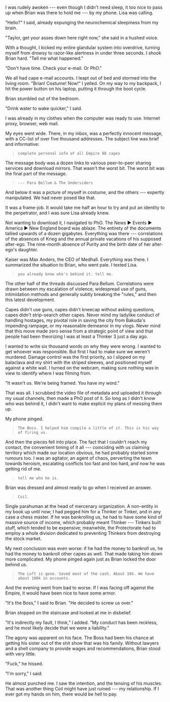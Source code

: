 I was rudely awoken --- even though I didn't need sleep, it too nice to pass up when Brian was there to hold
me --- by my phone. Lisa was calling.

"Hello?" I said, already expunging the neurochemical sleepiness from my brain.

"Taylor, get your asses down here right now," she said in a hushed voice.

With a thought, I kicked my entire glandular system into overdrive, turning myself
from drowsy to razor-like alertness in under three seconds. I shook Brian hard. "Tell me what happened."

"Don't have time. Check your e-mail. Or PhO."

We all had cape e-mail accounts. I leapt out of bed and stormed into the living room. "Brian! Costume! Now!"
I yelled. On my way to my backpack, I hit the power button on his laptop, putting it through the boot cycle.

Brian stumbled out of the bedroom.

"Drink water to wake quicker," I said.

I was already in my clothes when the computer was ready to use. Internet proxy, browser, web mail.

My eyes went wide. There, in my inbox, was a perfectly innocent message, with a CC-list of over five thousand
addresses. The subject line was brief and informative:

> ~~~
> complete personal info of all Empire 88 capes
> ~~~

The message body was a dozen links to various peer-to-peer sharing services and download mirrors.
That wasn't the worst bit. The worst bit was the final part of the message.

> ~~~
> --- Para Bellum & The Undersiders
> ~~~

And below it was a picture of myself in costume, and the others --- expertly manipulated. We had
never posed like that.

It was a frame-job. It would take me half an hour to try and put an identity to the perpetrator, and I
was sure Lisa already knew.

Not wanting to download it, I navigated to PhO. The News ▶ Events ▶ America ▶ New England board was
ablaze. The entirety of the documents tallied upwards of a dozen gigabytes. Everything was there ---
correlations of the absences of Krieg and the annual private vacations of his supposed alter-ego. The
nine-month absence of Purity and the birth date of her alter-ego's daughter.

Kaiser was Max Anders, the CEO of Medhall. Everything was there. I summarized the situation to Brian,
who went pale. I texted Lisa.

> ~~~
> you already know who's behind it. tell me.
> ~~~

The other half of the threads discussed Para Bellum. Correlations were drawn between my escalation of violence,
widespread use of guns, intimidation methods and generally subtly breaking the "rules," and then this latest
development.

Capes didn't use guns, capes didn't kneecap without asking questions, capes didn't strip-search other capes.
Never mind my ladylike conduct of handling hostages, my pivotal role in saving the city from Bakuda's impending
rampage, or my reasonable demeanor in my vlogs. Never mind that this move made zero sense from a strategic point of
view and that people had been theorizing I was at least a Thinker 3 just a day ago.

I wanted to write six thousand words on why they were wrong. I wanted to get whoever was responsible. But
first I had to make sure we weren't murdered. Damage control was the first priority, so I slipped on my balaclava and
my shirt with the striped sleeves, and positioned myself against
a white wall. I turned on the webcam, making sure nothing was in view to identify where I was filming from.

"It wasn't us. We're being framed. You have my word."

That was all. I scrubbed the video file of metadata and uploaded it through my usual
channels, then made a PhO post of it. So long as I didn't know who was behind it, I didn't want to make
explicit my plans of messing them up.

My phone pinged.

> ~~~
> The Boss. I helped him compile a little of it. This is his way of firing us.
> ~~~

And then the pieces fell into place. The fact that I couldn't reach my contact, the convenient timing of it all
--- coinciding with us claiming territory which made our location obvious, he had probably started some rumours too.
I was an agitator, an agent of chaos, perverting the team towards heroism, escalating conflicts too
fast and too hard, and now he was getting rid of me.

> ~~~
> tell me who he is.
> ~~~

Brian was dressed and almost ready to go when I received an answer.

> ~~~
> Coil.
> ~~~

Single parahuman at the head of mercenary organization. A non-entity in my book up until now; I had
pegged him for a Thinker or Tinker, and in any case a chess master. If he was bankrolling us, he had to
have some kind of massive source of income, which probably meant Thinker --- Tinkers built stuff, which
tended to be expensive; meanwhile, the Protectorate had to employ a whole division dedicated to
preventing Thinkers from destroying the stock market.

My next conclusion was even worse: if he had the money to bankroll us, he had the money to bankroll other
capes as well. That made taking him down more complicated. My phone pinged again just as Brian locked the
door behind us.

> ~~~
> The Loft is gone. Saved most of the cash. About 10k. We have about 100k in accounts.
> ~~~

And the evening went from bad to worse. If I was facing off against the Empire, it would have been
nice to have some armor.

"It's the Boss," I said to Brian. "He decided to screw us over."

Brian stopped on the staircase and looked at me in disbelief.

"It's indirectly my fault, I think," I added. "My conduct has been reckless, and he most likely decide
that we were a liability."

The agony was apparent on his face. The Boss had been his chance at getting his
sister out of the shit show that was his family. Without lawyers and a shell company to
provide wages and recommendations, Brian stood with very little.

"Fuck," he hissed.

"I'm sorry," I said.

He almost punched me. I saw the intention, and the tensing of his muscles. That was another thing Coil might
have just ruined --- my relationship. If I ever got my hands on him, there would be hell to pay.
